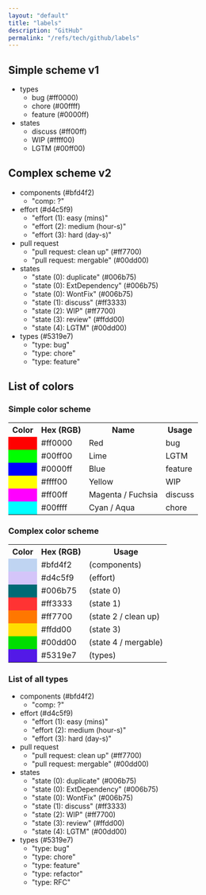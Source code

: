 ```yaml
---
layout: "default"
title: "labels"
description: "GitHub"
permalink: "/refs/tech/github/labels"
---
```

## Simple scheme v1

- types
    - bug (#ff0000)
    - chore (#00ffff)
    - feature (#0000ff)
- states
    - discuss (#ff00ff)
    - WIP (#ffff00)
    - LGTM (#00ff00)

## Complex scheme v2

- components (#bfd4f2)
    - "comp: ?"
- effort (#d4c5f9)
    - "effort (1): easy (mins)"
    - "effort (2): medium (hour-s)"
    - "effort (3): hard (day-s)"
- pull request
    - "pull request: clean up" (#ff7700)
    - "pull request: mergable" (#00dd00)
- states
    - "state (0): duplicate" (#006b75)
    - "state (0): ExtDependency" (#006b75)
    - "state (0): WontFix" (#006b75)
    - "state (1): discuss" (#ff3333)
    - "state (2): WIP" (#ff7700)
    - "state (3): review" (#ffdd00)
    - "state (4): LGTM" (#00dd00)
- types (#5319e7)
    - "type: bug"
    - "type: chore"
    - "type: feature"


## List of colors

### Simple color scheme

<div class="table-responsive">
    <table class="table table-striped table-sm">
        <tr>
            <th>Color</th>
            <th>Hex (RGB)</th>
            <th>Name</th>
            <th>Usage</th>
        </tr>
        <tr>
            <td style="background-color: #ff0000;">&nbsp;</td>
            <td>#ff0000</td>
            <td>Red</td>
            <td>bug</td>
        </tr>
        <tr>
            <td style="background-color: #00ff00;">&nbsp;</td>
            <td>#00ff00</td>
            <td>Lime</td>
            <td>LGTM</td>
        </tr>
        <tr>
            <td style="background-color: #0000ff;">&nbsp;</td>
            <td>#0000ff</td>
            <td>Blue</td>
            <td>feature</td>
        </tr>
        <tr>
            <td style="background-color: #ffff00;">&nbsp;</td>
            <td>#ffff00</td>
            <td>Yellow</td>
            <td>WIP</td>
        </tr>
        <tr>
            <td style="background-color: #ff00ff;">&nbsp;</td>
            <td>#ff00ff</td>
            <td>Magenta / Fuchsia</td>
            <td>discuss</td>
        </tr>
        <tr>
            <td style="background-color: #00ffff;">&nbsp;</td>
            <td>#00ffff</td>
            <td>Cyan / Aqua</td>
            <td>chore</td>
        </tr>
    </table>
</div>

### Complex color scheme

<div class="table-responsive">
    <table class="table table-striped table-sm">
        <tr>
            <th>Color</th>
            <th>Hex (RGB)</th>
            <th>Usage</th>
        </tr>
        <tr>
            <td style="background-color: #bfd4f2;">&nbsp;</td>
            <td>#bfd4f2</td>
            <td>(components)</td>
        </tr>
        <tr>
            <td style="background-color: #d4c5f9;">&nbsp;</td>
            <td>#d4c5f9</td>
            <td>(effort)</td>
        </tr>
        <tr>
            <td style="background-color: #006b75;">&nbsp;</td>
            <td>#006b75</td>
            <td>(state 0)</td>
        </tr>
        <tr>
            <td style="background-color: #ff3333;">&nbsp;</td>
            <td>#ff3333</td>
            <td>(state 1)</td>
        </tr>
        <tr>
            <td style="background-color: #ff7700;">&nbsp;</td>
            <td>#ff7700</td>
            <td>(state 2 / clean up)</td>
        </tr>
        <tr>
            <td style="background-color: #ffdd00;">&nbsp;</td>
            <td>#ffdd00</td>
            <td>(state 3)</td>
        </tr>
        <tr>
            <td style="background-color: #00dd00;">&nbsp;</td>
            <td>#00dd00</td>
            <td>(state 4 / mergable)</td>
        </tr>
        <tr>
            <td style="background-color: #5319e7;">&nbsp;</td>
            <td>#5319e7</td>
            <td>(types)</td>
        </tr>
    </table>
</div>

### List of all types

- components (#bfd4f2)
    - "comp: ?"
- effort (#d4c5f9)
    - "effort (1): easy (mins)"
    - "effort (2): medium (hour-s)"
    - "effort (3): hard (day-s)"
- pull request
    - "pull request: clean up" (#ff7700)
    - "pull request: mergable" (#00dd00)
- states
    - "state (0): duplicate" (#006b75)
    - "state (0): ExtDependency" (#006b75)
    - "state (0): WontFix" (#006b75)
    - "state (1): discuss" (#ff3333)
    - "state (2): WIP" (#ff7700)
    - "state (3): review" (#ffdd00)
    - "state (4): LGTM" (#00dd00)
- types (#5319e7)
    - "type: bug"
    - "type: chore"
    - "type: feature"
    - "type: refactor"
    - "type: RFC"
